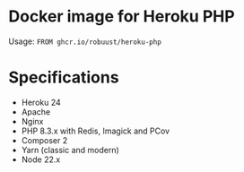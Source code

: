# Docker image for Heroku PHP

Usage: `FROM ghcr.io/robuust/heroku-php`

# Specifications

* Heroku 24
* Apache
* Nginx
* PHP 8.3.x with Redis, Imagick and PCov
* Composer 2
* Yarn (classic and modern)
* Node 22.x
